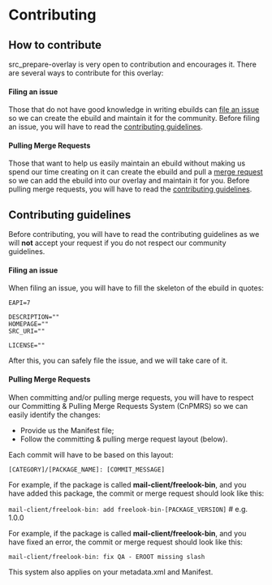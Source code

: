 # Contributing

## How to contribute

src_prepare-overlay is very open to contribution and encourages it.
There are several ways to contribute for this overlay:

#### Filing an issue

Those that do not have good knowledge in writing ebuilds can
[file an issue](https://gitlab.com/src_prepare/src_prepare-overlay/-/issues)
so we can create the ebuild and maintain it for the community.
Before filing an issue, you will have to read the [contributing guidelines](#filing-an-issue-1).

#### Pulling Merge Requests

Those that want to help us easily maintain an ebuild without making us spend our time creating on it
can create the ebuild and pull a [merge request](https://gitlab.com/src_prepare/src_prepare-overlay/-/merge_requests)
so we can add the ebuild into our overlay and maintain it for you.
Before pulling merge requests, you will have to read the [contributing guidelines](#pulling-merge-requests-1).

## Contributing guidelines

Before contributing, you will have to read the contributing guidelines as we will **not** accept your request
if you do not respect our community guidelines.

#### Filing an issue

When filing an issue, you will have to fill the skeleton of the ebuild in quotes:

```
EAPI=7

DESCRIPTION=""
HOMEPAGE=""
SRC_URI=""
 
LICENSE=""
```

After this, you can safely file the issue, and we will take care of it.

#### Pulling Merge Requests

When committing and/or pulling merge requests, you will have to respect our
Committing & Pulling Merge Requests System (CnPMRS)
so we can easily identify the changes:

- Provide us the Manifest file;
- Follow the committing & pulling merge request layout (below).

Each commit will have to be based on this layout:

`[CATEGORY]/[PACKAGE_NAME]: [COMMIT_MESSAGE]`

For example, if the package is called **mail-client/freelook-bin**,
and you have added this package, the commit or merge request should look like this:

`mail-client/freelook-bin: add freelook-bin-[PACKAGE_VERSION]` # e.g. 1.0.0

For example, if the package is called **mail-client/freelook-bin**,
and you have fixed an error, the commit or merge request should look like this:

`mail-client/freelook-bin: fix QA - EROOT missing slash`

This system also applies on your metadata.xml and Manifest.